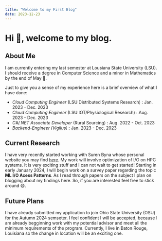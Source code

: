 ```yaml
---
title: "Welcome to my First Blog"
date: 2023-12-23
---
```


# Hi 👋, welcome to my blog. 

## About Me

I am currently entering my last semester at Lousiana State University (LSU). I should receive a degree in Computer Science and a minor in Mathematics by the end of May 🤞. 

Just to give you a sense of my experience here is a brief overview of what I have done:

* *Cloud Computing Engineer* (LSU Distributed Systems Research) : Jan. 2023 - Dec. 2023
* *Cloud Computing Engineer* (LSU IOT/Physiological Research) : Aug. 2023 - Dec. 2023
* *C#/.NET Associate Developer* (Rural Sourcing) : Aug. 2022 - Oct. 2023
* *Backend-Engineer (Vigilus)* : Jan. 2023 - Dec. 2023

## Current Research

I have very recently started working with Suren Byna whose personal website you may find [here](https://sbyna.github.io/). My work will involve optimization of I/O on HPC systems. It is very exciting stuff and I can not wait to get started! Starting in early January 2024, I will begin work on a survey paper regarding the topic **ML I/O Acess Patterns**. As I read through papers on the subject I plan on blogging about my findings here. So, if you are interested feel free to stick around 😄.

## Future Plans

I have already submitted my application to join Ohio State University (OSU) for the Autumn 2024 semseter. I feel confident I will be accepted, because I am already begginning work with my potential advisor and meet all the minimum requirements of the program. Currently, I live in Baton Rouge, Louisiana so the change in location will be an exciting one.
